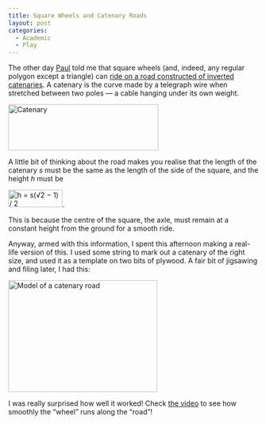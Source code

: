 ```yaml
---
title: Square Wheels and Catenary Roads
layout: post
categories:
  - Academic
  - Play
---
```

The other day [Paul](http://pictures.scholesmafia.co.uk/index.php/?profile=150) told me that square wheels (and, indeed, any regular polygon except a triangle) can [ride on a road constructed of inverted catenaries](http://maa.org/mathland/mathtrek_04_05_04.html). A catenary is the curve made by a telegraph wire when stretched between two poles — a cable hanging under its own weight.

[<img class="alignnone size-full wp-image-593" title="Catenary" src="http://cmbuckley.co.uk/files/2007/08/catenary.png" alt="Catenary" width="302" height="93" srcset="https://cmbuckley.co.uk/files/2007/08/catenary.png 302w, https://cmbuckley.co.uk/files/2007/08/catenary-195x60.png 195w" sizes="(max-width: 302px) 100vw, 302px" />](http://cmbuckley.co.uk/files/2007/08/catenary.png)

A little bit of thinking about the road makes you realise that the length of the catenary _<span class="maths">s</span>_ must be the same as the length of the side of the square, and the height _<span class="maths">h</span>_ must be

<img class="alignnone size-full wp-image-240" src="http://cmbuckley.co.uk/files/2007/08/catenary-formula.gif" alt="h = s(√2 − 1) / 2" width="109" height="35" />.

This is because the centre of the square, the axle, must remain at a constant height from the ground for a smooth ride.

Anyway, armed with this information, I spent this afternoon making a real-life version of this. I used some string to mark out a catenary of the right size, and used it as a template on two bits of plywood. A fair bit of jigsawing and filing later, I had this:

[<img class="alignnone size-medium wp-image-241" src="http://cmbuckley.co.uk/files/2007/08/road-real-300x225.jpg" alt="Model of a catenary road" width="300" height="225" srcset="https://cmbuckley.co.uk/files/2007/08/road-real-300x225.jpg 300w, https://cmbuckley.co.uk/files/2007/08/road-real-400x300.jpg 400w, https://cmbuckley.co.uk/files/2007/08/road-real.jpg 600w" sizes="(max-width: 300px) 100vw, 300px" />](http://cmbuckley.co.uk/files/2007/08/road-real.jpg)

I was really surprised how well it worked! Check [the video](http://video.scholesmafia.co.uk/?id=22) to see how smoothly the “wheel” runs along the “road”!